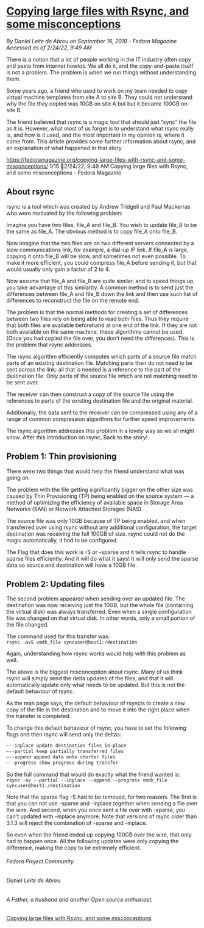 
# [ Copying large files with Rsync, and some misconceptions](https://fedoramagazine.org/copying-large-files-with-rsync-and-some-misconceptions/)  
_By Daniel Leite de Abreu on September 16, 2019 - Fedora Magazine_  
_Accessed as of 2/24/22, 9:49 AM_  

There is a notion that a lot of people working in the IT industry often copy and paste from 
internet howtos. We all do it, and the copy-and-paste itself is not a problem. The problem 
is when we run things without understanding them.  

Some years ago, a friend who used to work on my team needed to copy virtual machine templates
from site A to site B. They could not understand why the file they copied was 10GB on site A 
but but it became 100GB on-site B.  

The friend believed that rsync is a magic tool that should just “sync” the file as it is.
However, what most of us forget is to understand what rsync really is, and how is it used,
and the most important in my opinion is, where it come from. This article provides some 
further information about rsync, and an explanation of what happened in that story.  

https://fedoramagazine.org/copying-large-files-with-rsync-and-some-misconceptions/ 1/15
2/24/22, 9:49 AM Copying large files with Rsync, and some misconceptions - Fedora Magazine  

## About rsync  

rsync is a tool which was created by Andrew Tridgell and Paul Mackerras who were motivated by 
the following problem:  

Imagine you have two files, file_A and file_B. You wish to update file_B to be the same as 
file_A. The obvious method is to copy file_A onto file_B.  

Now imagine that the two files are on two different servers connected by a slow communications 
link, for example, a dial-up IP link. If file_A is large, copying it onto file_B will be 
slow, and sometimes not even possible. To make it more efficient, you could compress file_A 
before sending it, but that would usually only gain a factor of 2 to 4.  

Now assume that file_A and file_B are quite similar, and to speed things up, you take
advantage of this similarity. A common method is to send just the differences between file_A 
and file_B down the link and then use such list of differences to reconstruct the file on the 
remote end.  

The problem is that the normal methods for creating a set of differences between two files
rely on being able to read both files. Thus they require that both files are available
beforehand at one end of the link. If they are not both available on the same machine, these 
algorithms cannot be used. (Once you had copied the file over, you don’t need the differences). 
This is the problem that rsync addresses.  

The rsync algorithm efficiently computes which parts of a source file match parts of an
existing destination file. Matching parts then do not need to be sent across the link; all 
that is needed is a reference to the part of the destination file. Only parts of the source 
file which are not matching need to be sent over.  

The receiver can then construct a copy of the source file using the references to parts of 
the existing destination file and the original material.  

Additionally, the data sent to the receiver can be compressed using any of a range of common 
compression algorithms for further speed improvements.  

The rsync algorithm addresses this problem in a lovely way as we all might know. After this 
introduction on rsync, Back to the story!  

## Problem 1: Thin provisioning

There were two things that would help the friend understand what was going on.  

The problem with the file getting significantly bigger on the other size was caused by Thin
Provisioning (TP) being enabled on the source system — a method of optimizing the efficiency 
of available space in Storage Area Networks (SAN) or Network Attached Storages (NAS).  

The source file was only 10GB because of TP being enabled, and when transferred over using 
rsync without any additional configuration, the target destination was receiving the full 100GB 
of size. rsync could not do the magic automatically, it had to be configured.  

The Flag that does this work is -S or -sparse and it tells rsync to handle sparse files
efficiently. And it will do what it says! It will only send the sparse data so source and
destination will have a 10GB file.  

## Problem 2: Updating files

The second problem appeared when sending over an updated file. The destination was now 
receiving just the 10GB, but the whole file (containing the virtual disk) was always
transferred. Even when a single configuration file was changed on that virtual disk. In 
other words, only a small portion of the file changed.  

The command used for this transfer was:  
`rsync -avS vmdk_file syncuser@host1:/destination`  

Again, understanding how rsync works would help with this problem as well.  

The above is the biggest misconception about rsync. Many of us think rsync will simply send 
the delta updates of the files, and that it will automatically update only what needs to be 
updated. But this is not the default behaviour of rsync.  

As the man page says, the default behaviour of rsyncis to create a new copy of the file in the 
destination and to move it into the right place when the transfer is completed.  

To change this default behaviour of rsync, you have to set the following flags and then rsync
will send only the deltas:  
```bash
—--inplace update destination files in-place
—--partial keep partially transferred files
—--append append data onto shorter files
—--progress show progress during transfer
```  

So the full command that would do exactly what the friend wanted is:  
`rsync -av --partial --inplace --append --progress vmdk_file syncuser@host1:/destination`  

Note that the sparse flag -S had to be removed, for two reasons. The first is that you can not 
use -sparse and -inplace together when sending a file over the wire. And second, when you once 
sent a file over with -sparse, you can't updated with -inplace anymore. Note that versions of 
rsync older than 3.1.3 will reject the combination of -sparse and -inplace.  

So even when the friend ended up copying 100GB over the wire, that only had to happen once. 
All the following updates were only copying the difference, making the copy to be extremely 
efficient.  

###### Fedora Project Community  
###### Daniel Leite de Abreu  
###### _A Father, a husband and another Open source enthusiast._  

[Copying large files with Rsync, and some misconceptions](https://fedoramagazine.org/copying-large-files-with-rsync-and-some-misconceptions/)  
